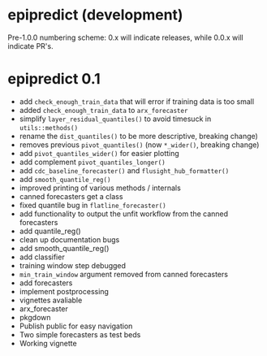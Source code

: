 # epipredict (development)

Pre-1.0.0 numbering scheme: 0.x will indicate releases, while 0.0.x will indicate PR's.

# epipredict 0.1

-   add `check_enough_train_data` that will error if training data is too small
-   added `check_enough_train_data` to `arx_forecaster`
-   simplify `layer_residual_quantiles()` to avoid timesuck in `utils::methods()`
-   rename the `dist_quantiles()` to be more descriptive, breaking change)
-   removes previous `pivot_quantiles()` (now `*_wider()`, breaking change)
-   add `pivot_quantiles_wider()` for easier plotting
-   add complement `pivot_quantiles_longer()`
-   add `cdc_baseline_forecaster()` and `flusight_hub_formatter()`
-   add `smooth_quantile_reg()`
-   improved printing of various methods / internals
-   canned forecasters get a class
-   fixed quantile bug in `flatline_forecaster()`
-   add functionality to output the unfit workflow from the canned forecasters
-   add quantile_reg()
-   clean up documentation bugs
-   add smooth_quantile_reg()
-   add classifier
-   training window step debugged
-   `min_train_window` argument removed from canned forecasters
-   add forecasters
-   implement postprocessing
-   vignettes avaliable
-   arx_forecaster
-   pkgdown
-   Publish public for easy navigation
-   Two simple forecasters as test beds
-   Working vignette
